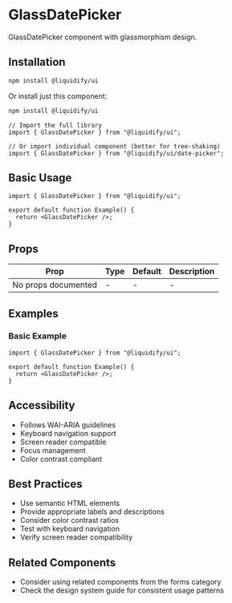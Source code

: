 # GlassDatePicker

GlassDatePicker component with glassmorphism design.

## Installation

```bash
npm install @liquidify/ui
```

Or install just this component:

```bash
npm install @liquidify/ui
```

```tsx
// Import the full library
import { GlassDatePicker } from "@liquidify/ui";

// Or import individual component (better for tree-shaking)
import { GlassDatePicker } from "@liquidify/ui/date-picker";
```

## Basic Usage

```tsx
import { GlassDatePicker } from "@liquidify/ui";

export default function Example() {
  return <GlassDatePicker />;
}
```

## Props

| Prop                | Type | Default | Description |
| ------------------- | ---- | ------- | ----------- |
| No props documented | -    | -       | -           |

## Examples

### Basic Example

```tsx
import { GlassDatePicker } from "@liquidify/ui";

export default function Example() {
  return <GlassDatePicker />;
}
```

## Accessibility

- Follows WAI-ARIA guidelines
- Keyboard navigation support
- Screen reader compatible
- Focus management
- Color contrast compliant

## Best Practices

- Use semantic HTML elements
- Provide appropriate labels and descriptions
- Consider color contrast ratios
- Test with keyboard navigation
- Verify screen reader compatibility

## Related Components

- Consider using related components from the forms category
- Check the design system guide for consistent usage patterns
